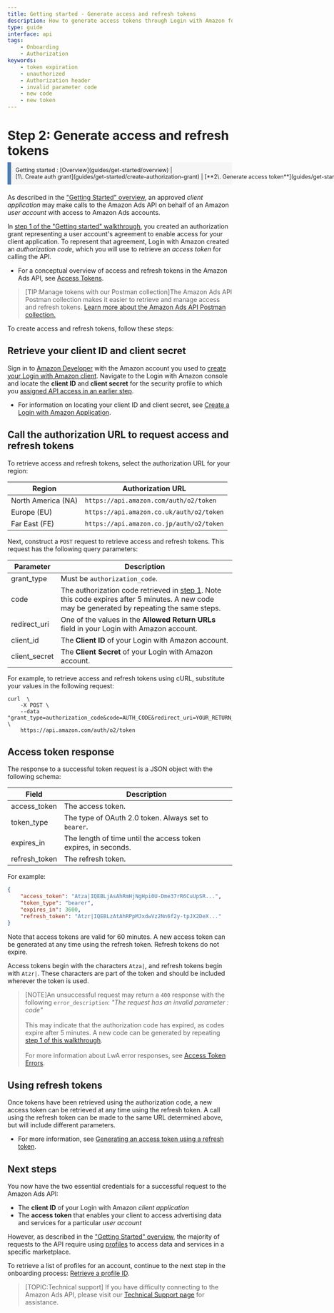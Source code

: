 ```yaml
---
title: Getting started - Generate access and refresh tokens
description: How to generate access tokens through Login with Amazon for use with the Amazon Ads API
type: guide
interface: api
tags:
    - Onboarding
    - Authorization
keywords:
    - token expiration
    - unauthorized
    - Authorization header
    - invalid parameter code
    - new code
    - new token
---
```


# Step 2: Generate access and refresh tokens

<div class="breadcrumb-top" style="display: block; font-size: .9em; margin: 0px; margin: -10px 0 20px 0; padding: 10px; background: #f6f6f6; border-left: 8px solid #4f7cb1;">Getting started : <span style="white-space: nowrap;">[Overview](guides/get-started/overview) </span> | <span style="white-space: nowrap;">[1\. Create auth grant](guides/get-started/create-authorization-grant) | [**2\. Generate access token**](guides/get-started/retrieve-access-token) | [3\. Retrieve profiles](guides/get-started/retrieve-profiles)</span></div>

As described in the ["Getting Started" overview](guides/get-started/overview), an approved *client application* may make calls to the Amazon Ads API on behalf of an Amazon *user account* with access to Amazon Ads accounts.

In [step 1 of the "Getting started" walkthrough](guides/get-started/create-authorization-grant), you created an authorization grant representing a user account's agreement to enable access for your client application. To represent that agreement, Login with Amazon created an *authorization code*, which you will use to retrieve an *access token* for calling the API.

- For a conceptual overview of access and refresh tokens in the Amazon Ads API, see [Access Tokens](guides/account-management/authorization/access-tokens).

>[TIP:Manage tokens with our Postman collection]The Amazon Ads API Postman collection makes it easier to retrieve and manage access and refresh tokens. [Learn more about the Amazon Ads API Postman collection.](guides/get-started/using-postman-collection)

To create access and refresh tokens, follow these steps:

## Retrieve your client ID and client secret

Sign in to [Amazon Developer](https://developer.amazon.com) with the Amazon account you used to [create your Login with Amazon client](guides/onboarding/create-lwa-app). Navigate to the Login with Amazon console and locate the **client ID** and **client secret** for the security profile to which you [assigned API access in an earlier step](guides/onboarding/assign-api-access).

- For information on locating your client ID and client secret, see [Create a Login with Amazon Application](guides/onboarding/create-lwa-app#retrieve-your-security-credentials).

## Call the authorization URL to request access and refresh tokens

To retrieve access and refresh tokens, select the authorization URL for your region:

| Region | Authorization URL |
|--------|-----|
| North America (NA) | `https://api.amazon.com/auth/o2/token` |
| Europe (EU) | `https://api.amazon.co.uk/auth/o2/token` |
| Far East (FE) | `https://api.amazon.co.jp/auth/o2/token` |

Next, construct a `POST` request to retrieve access and refresh tokens. This request has the following query parameters:

| Parameter | Description |
|-----------|-------------|
| grant_type | Must be `authorization_code`.  |
| code | The authorization code retrieved in [step 1](guides/get-started/create-authorization-grant). Note this code expires after 5 minutes. A new code may be generated by repeating the same steps. |
| redirect_uri | One of the values in the **Allowed Return URLs** field in your Login with Amazon account. |
| client_id | The **Client ID** of your Login with Amazon account. |
| client_secret | The **Client Secret** of your Login with Amazon account. |

For example, to retrieve access and refresh tokens using cURL, substitute your values in the following request:

```shell
curl  \
    -X POST \
    --data "grant_type=authorization_code&code=AUTH_CODE&redirect_uri=YOUR_RETURN_URL&client_id=YOUR_CLIENT_ID&client_secret=YOUR_SECRET_KEY" \
    https://api.amazon.com/auth/o2/token  
```

## Access token response

The response to a successful token request is a JSON object with the following schema:

| Field | Description |
|-------|-------------|
| access_token | The access token. |
| token_type | The type of OAuth 2.0 token. Always set to `bearer`. |
| expires_in | The length of time until the access token expires, in seconds.|
| refresh_token | The refresh token. |

For example:

```JSON
{
    "access_token": "Atza|IQEBLjAsAhRmHjNgHpi0U-Dme37rR6CuUpSR...",
    "token_type": "bearer",
    "expires_in": 3600,
    "refresh_token": "Atzr|IQEBLzAtAhRPpMJxdwVz2Nn6f2y-tpJX2DeX..."
}
```

Note that access tokens are valid for 60 minutes. A new access token can be generated at any time using the refresh token. Refresh tokens do not expire.

 Access tokens begin with the characters `Atza|`, and refresh tokens begin with `Atzr|`. These characters are part of the token and should be included wherever the token is used.

>[NOTE]An unsuccessful request may return a `400` response with the following `error_description`: *"The request has an invalid parameter : code"*<br /> <br />This may indicate that the authorization code has expired, as codes expire after 5 minutes. A new code can be generated by repeating [step 1 of this walkthrough](guides/get-started/create-authorization-grant).<br /><br />For more information about LwA error responses, see [Access Token Errors](https://developer.amazon.com/docs/login-with-amazon/authorization-code-grant.html#access-token-errors).

## Using refresh tokens

Once tokens have been retrieved using the authorization code, a new access token can be retrieved at any time using the refresh token. A call using the refresh token can be made to the same URL determined above, but will include different parameters.

- For more information, see [Generating an access token using a refresh token](guides/account-management/authorization/access-tokens#generating-an-access-token-using-a-refresh-token).

## Next steps

You now have the two essential credentials for a successful request to the Amazon Ads API:

- The **client ID** of your Login with Amazon *client application*
- The **access token** that enables your client to access advertising data and services for a particular *user account*

However, as described in the ["Getting Started" overview](guides/get-started/overview), the majority of requests to the API require using [profiles](guides/account-management/authorization/profiles) to access data and services in a specific marketplace. 

To retrieve a list of profiles for an account, continue to the next step in the onboarding process: [Retrieve a profile ID](guides/get-started/retrieve-profiles).

>[TOPIC:Technical support] If you have difficulty connecting to the Amazon Ads API, please visit our [Technical Support page](support/overview) for assistance.
